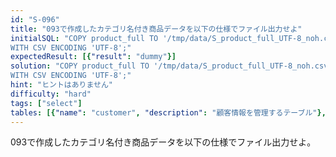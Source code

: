 ```yaml
---
id: "S-096"
title: "093で作成したカテゴリ名付き商品データを以下の仕様でファイル出力せよ"
initialSQL: "COPY product_full TO '/tmp/data/S_product_full_UTF-8_noh.csv' 
WITH CSV ENCODING 'UTF-8';"
expectedResult: [{"result": "dummy"}]
solution: "COPY product_full TO '/tmp/data/S_product_full_UTF-8_noh.csv' 
WITH CSV ENCODING 'UTF-8';"
hint: "ヒントはありません"
difficulty: "hard"
tags: ["select"]
tables: [{"name": "customer", "description": "顧客情報を管理するテーブル"}, {"name": "receipt", "description": "レシート明細データを管理するテーブル"}, {"name": "store", "description": "店舗情報を管理するテーブル"}, {"name": "product", "description": "商品情報を管理するテーブル"}, {"name": "category", "description": "カテゴリ情報を管理するテーブル"}]
---
```


093で作成したカテゴリ名付き商品データを以下の仕様でファイル出力せよ。